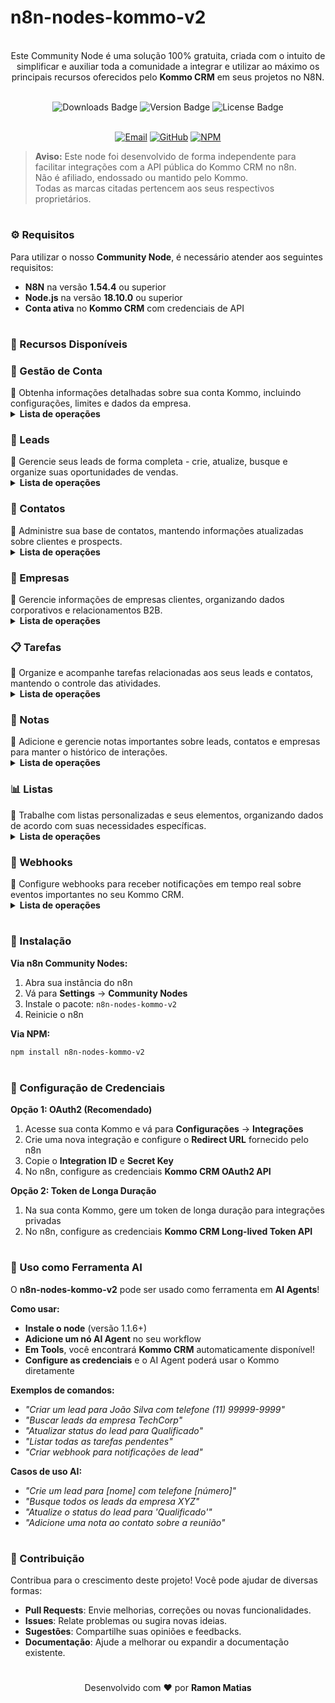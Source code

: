 # n8n-nodes-kommo-v2

<p align="center"><br>
Este Community Node é uma solução 100% gratuita, criada com o intuito de simplificar e auxiliar toda a comunidade a integrar e utilizar ao máximo os principais recursos oferecidos pelo <b>Kommo CRM</b> em seus projetos no N8N.
</p>
<br>
	
<div align="center">
  <img src="https://img.shields.io/badge/dynamic/json?url=https%3A%2F%2Fapi.npmjs.org%2Fdownloads%2Fpoint%2Flast-year%2Fn8n-nodes-kommo-v2&query=downloads&style=for-the-badge&label=Total%20de%20Downloads&labelColor=%230d1117&color=%23359514&cacheSeconds=30&link=https%3A%2F%2Fwww.npmjs.com%2Fpackage%2Fn8n-nodes-kommo-v2" alt="Downloads Badge">
  <img src="https://img.shields.io/npm/v/n8n-nodes-kommo-v2?style=for-the-badge&label=Versão&labelColor=%230d1117&color=%23007ACC" alt="Version Badge">
  <img src="https://img.shields.io/npm/l/n8n-nodes-kommo-v2?style=for-the-badge&label=Licença&labelColor=%230d1117&color=%23FFA500" alt="License Badge">
</div>
<br>

<p align="center">
  <a href="mailto:contato@ramonmatias.dev"><img src="https://img.shields.io/badge/Email-Suporte-red?style=for-the-badge&logo=gmail&logoColor=white" alt="Email"></a>     
  <a href="https://github.com/ramonmatias19/n8n-nodes-kommo-v2"><img src="https://img.shields.io/badge/GitHub-Repositório-black?style=for-the-badge&logo=github&logoColor=white" alt="GitHub"></a>     
  <a href="https://www.npmjs.com/package/n8n-nodes-kommo-v2"><img src="https://img.shields.io/badge/NPM-Package-red?style=for-the-badge&logo=npm&logoColor=white" alt="NPM"></a>
</p>

> **Aviso:** Este node foi desenvolvido de forma independente para facilitar integrações com a API pública do Kommo CRM no n8n.  
> Não é afiliado, endossado ou mantido pelo Kommo.  
> Todas as marcas citadas pertencem aos seus respectivos proprietários.

<h1></h1>

<h3>⚙️ Requisitos</h3>

Para utilizar o nosso **Community Node**, é necessário atender aos seguintes requisitos:  
- **N8N** na versão **1.54.4** ou superior  
- **Node.js** na versão **18.10.0** ou superior  
- **Conta ativa** no **Kommo CRM** com credenciais de API  

<h1></h1>

<h3>📌 Recursos Disponíveis</h3>

<h3>🏢 Gestão de Conta</h3>
📝 Obtenha informações detalhadas sobre sua conta Kommo, incluindo configurações, limites e dados da empresa.
<br>
<details>
  <summary><b>Lista de operações</b></summary>
	<details>
  	<summary>   ✅ <b>Obter Informações da Conta</b></summary>
	</details>
</details>

<h3>👥 Leads</h3>
📝 Gerencie seus leads de forma completa - crie, atualize, busque e organize suas oportunidades de vendas.
<br>
<details>
  <summary><b>Lista de operações</b></summary>
	<details>
  	<summary>   ✅ <b>Listar Leads</b></summary>
	</details>
	<details>
  	<summary>   ✅ <b>Criar Leads</b></summary>
	</details>
	<details>
  	<summary>   ✅ <b>Atualizar Leads</b></summary>
	</details>
</details>

<h3>👤 Contatos</h3>
📝 Administre sua base de contatos, mantendo informações atualizadas sobre clientes e prospects.
<br>
<details>
  <summary><b>Lista de operações</b></summary>
	<details>
  	<summary>   ✅ <b>Listar Contatos</b></summary>
	</details>
	<details>
  	<summary>   ✅ <b>Criar Contatos</b></summary>
	</details>
	<details>
  	<summary>   ✅ <b>Atualizar Contatos</b></summary>
	</details>
</details>

<h3>🏢 Empresas</h3>
📝 Gerencie informações de empresas clientes, organizando dados corporativos e relacionamentos B2B.
<br>
<details>
  <summary><b>Lista de operações</b></summary>
	<details>
  	<summary>   ✅ <b>Listar Empresas</b></summary>
	</details>
	<details>
  	<summary>   ✅ <b>Criar Empresas</b></summary>
	</details>
	<details>
  	<summary>   ✅ <b>Atualizar Empresas</b></summary>
	</details>
</details>

<h3>📋 Tarefas</h3>
📝 Organize e acompanhe tarefas relacionadas aos seus leads e contatos, mantendo o controle das atividades.
<br>
<details>
  <summary><b>Lista de operações</b></summary>
	<details>
  	<summary>   ✅ <b>Listar Tarefas</b></summary>
	</details>
	<details>
  	<summary>   ✅ <b>Criar Tarefas</b></summary>
	</details>
	<details>
  	<summary>   ✅ <b>Atualizar Tarefas</b></summary>
	</details>
</details>

<h3>📝 Notas</h3>
📝 Adicione e gerencie notas importantes sobre leads, contatos e empresas para manter o histórico de interações.
<br>
<details>
  <summary><b>Lista de operações</b></summary>
	<details>
  	<summary>   ✅ <b>Listar Notas</b></summary>
	</details>
	<details>
  	<summary>   ✅ <b>Criar Notas</b></summary>
	</details>
	<details>
  	<summary>   ✅ <b>Atualizar Notas</b></summary>
	</details>
</details>

<h3>📊 Listas</h3>
📝 Trabalhe com listas personalizadas e seus elementos, organizando dados de acordo com suas necessidades específicas.
<br>
<details>
  <summary><b>Lista de operações</b></summary>
	<details>
  	<summary>   ✅ <b>Listar Listas</b></summary>
	</details>
	<details>
  	<summary>   ✅ <b>Criar Listas</b></summary>
	</details>
	<details>
  	<summary>   ✅ <b>Atualizar Listas</b></summary>
	</details>
	<details>
  	<summary>   ✅ <b>Listar Elementos de Lista</b></summary>
	</details>
	<details>
  	<summary>   ✅ <b>Criar Elementos de Lista</b></summary>
	</details>
	<details>
  	<summary>   ✅ <b>Atualizar Elementos de Lista</b></summary>
	</details>
</details>

<h3>🔔 Webhooks</h3>
📝 Configure webhooks para receber notificações em tempo real sobre eventos importantes no seu Kommo CRM.
<br>
<details>
  <summary><b>Lista de operações</b></summary>
	<details>
  	<summary>   ✅ <b>Listar Webhooks</b></summary>
	</details>
	<details>
  	<summary>   ✅ <b>Criar Webhook</b></summary>
	</details>
	<details>
  	<summary>   ✅ <b>Excluir Webhook</b></summary>
	</details>
</details>

<h1></h1>

<h3>🚀 Instalação</h3>

**Via n8n Community Nodes:**
1. Abra sua instância do n8n
2. Vá para **Settings** → **Community Nodes**
3. Instale o pacote: `n8n-nodes-kommo-v2`
4. Reinicie o n8n

**Via NPM:**
```bash
npm install n8n-nodes-kommo-v2
```

<h1></h1>

<h3>🔐 Configuração de Credenciais</h3>

**Opção 1: OAuth2 (Recomendado)**
1. Acesse sua conta Kommo e vá para **Configurações** → **Integrações**
2. Crie uma nova integração e configure o **Redirect URL** fornecido pelo n8n
3. Copie o **Integration ID** e **Secret Key**
4. No n8n, configure as credenciais **Kommo CRM OAuth2 API**

**Opção 2: Token de Longa Duração**
1. Na sua conta Kommo, gere um token de longa duração para integrações privadas
2. No n8n, configure as credenciais **Kommo CRM Long-lived Token API**

<h1></h1>

<h3>🤖 Uso como Ferramenta AI</h3>

O **n8n-nodes-kommo-v2** pode ser usado como ferramenta em **AI Agents**! 

**Como usar:**
- **Instale o node** (versão 1.1.6+)
- **Adicione um nó AI Agent** no seu workflow
- **Em Tools**, você encontrará **Kommo CRM** automaticamente disponível! 
- **Configure as credenciais** e o AI Agent poderá usar o Kommo diretamente

**Exemplos de comandos:**
- *"Criar um lead para João Silva com telefone (11) 99999-9999"*
- *"Buscar leads da empresa TechCorp"*  
- *"Atualizar status do lead para Qualificado"*
- *"Listar todas as tarefas pendentes"*
- *"Criar webhook para notificações de lead"*

**Casos de uso AI:**
- *"Crie um lead para [nome] com telefone [número]"*
- *"Busque todos os leads da empresa XYZ"*  
- *"Atualize o status do lead para 'Qualificado'"*
- *"Adicione uma nota ao contato sobre a reunião"*

<h1></h1>

<h3>🤝 Contribuição</h3>

Contribua para o crescimento deste projeto! Você pode ajudar de diversas formas:  
- **Pull Requests**: Envie melhorias, correções ou novas funcionalidades.  
- **Issues**: Relate problemas ou sugira novas ideias.  
- **Sugestões**: Compartilhe suas opiniões e feedbacks.  
- **Documentação**: Ajude a melhorar ou expandir a documentação existente.  

<h1></h1>

<p align="center">
Desenvolvido com ❤️ por <b>Ramon Matias</b>
</p>

